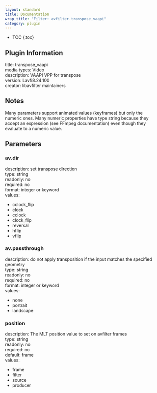```yaml
---
layout: standard
title: Documentation
wrap_title: "Filter: avfilter.transpose_vaapi"
category: plugin
---
```

* TOC
{:toc}

## Plugin Information

title: transpose_vaapi  
media types:
Video  
description: VAAPI VPP for transpose  
version: Lavfi8.24.100  
creator: libavfilter maintainers  

## Notes

Many parameters support animated values (keyframes) but only the numeric ones. Many numeric properties have type string because they accept an expression (see FFmpeg documentation) even though they evaluate to a numeric value.

## Parameters

### av.dir

  
description:
set transpose direction  
type: string  
readonly: no  
required: no  
format: integer or keyword  
values:  

* cclock_flip
* clock
* cclock
* clock_flip
* reversal
* hflip
* vflip

### av.passthrough

  
description:
do not apply transposition if the input matches the specified geometry  
type: string  
readonly: no  
required: no  
format: integer or keyword  
values:  

* none
* portrait
* landscape

### position

  
description:
The MLT position value to set on avfilter frames  
type: string  
readonly: no  
required: no  
default: frame  
values:  

* frame
* filter
* source
* producer

